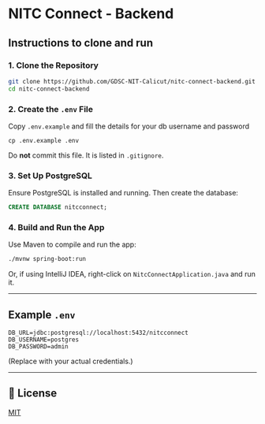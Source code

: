 # NITC Connect - Backend


## Instructions to clone and run

### 1. Clone the Repository

```bash
git clone https://github.com/GDSC-NIT-Calicut/nitc-connect-backend.git
cd nitc-connect-backend
```

### 2. Create the `.env` File

Copy `.env.example` and fill the details for your db username and password

```
cp .env.example .env
```
Do **not** commit this file. It is listed in `.gitignore`.

### 3. Set Up PostgreSQL

Ensure PostgreSQL is installed and running. Then create the database:

```sql
CREATE DATABASE nitcconnect;
```


### 4. Build and Run the App

Use Maven to compile and run the app:

```bash
./mvnw spring-boot:run
```

Or, if using IntelliJ IDEA, right-click on `NitcConnectApplication.java` and run it.

---

## Example `.env`

```env
DB_URL=jdbc:postgresql://localhost:5432/nitcconnect
DB_USERNAME=postgres
DB_PASSWORD=admin
```

(Replace with your actual credentials.)


---

## 📄 License

[MIT](LICENSE)
